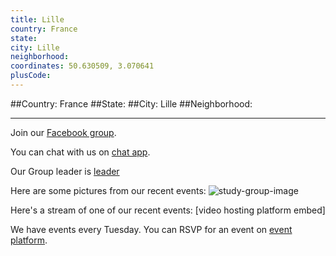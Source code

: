 ```yaml
---
title: Lille
country: France
state: 
city: Lille
neighborhood: 
coordinates: 50.630509, 3.070641
plusCode:
---
```


##Country: France
##State: 
##City: Lille
##Neighborhood: 
*****
Join our [Facebook group](https://www.facebook.com/groups/free.code.camp.lille).

You can chat with us on [chat app]().

Our Group leader is [leader]()

Here are some pictures from our recent events:
![study-group-image]()

Here's a stream of one of our recent events:
[video hosting platform embed]

We have events every Tuesday. You can RSVP for an event on [event platform]().
